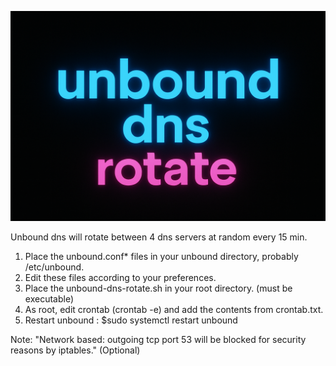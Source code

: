 ![Screenshot](https://github.com/sprokkel78/unbound-dns-rotate/blob/main/title.png)

Unbound dns will rotate between 4 dns servers at random every 15 min.

1. Place the unbound.conf* files in your unbound directory, probably /etc/unbound.
2. Edit these files according to your preferences.
3. Place the unbound-dns-rotate.sh in your root directory. (must be executable)
4. As root, edit crontab (crontab -e) and add the contents from crontab.txt.
5. Restart unbound : $sudo systemctl restart unbound

Note: "Network based: outgoing tcp port 53 will be blocked for security reasons by iptables." (Optional)

